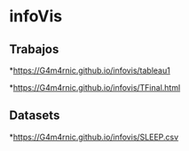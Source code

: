 # infoVis


## Trabajos

*https://G4m4rnic.github.io/infovis/tableau1

*https://G4m4rnic.github.io/infovis/TFinal.html

## Datasets

*https://G4m4rnic.github.io/infovis/SLEEP.csv
